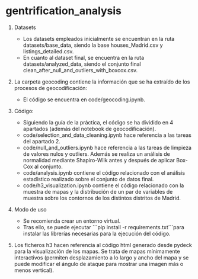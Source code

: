 # gentrification_analysis

1. Datasets
    - Los datasets empleados inicialmente se encuentran en la ruta datasets/base_data, siendo la base houses_Madrid.csv y listings_detailed.csv.
    - En cuanto al dataset final, se encuentra en la ruta datasets/analyzed_data, siendo el conjunto final clean_after_null_and_outliers_with_boxcox.csv.

2. La carpeta geocoding contiene la información que se ha extraído de los procesos de geocodificación:
    - El código se encuentra en code/geocoding.ipynb.

3. Código:
    - Siguiendo la guía de la práctica, el código se ha dividido en 4 apartados (además del notebook de geocodificación).
    - code/selection_and_data_cleaning.ipynb hace referencia a las tareas del apartado 2.
    - code/null_and_outliers.ipynb hace referencia a las tareas de limpieza de valores nulos y outliers. Además se realiza un análisis de normalidad mediante Shapiro-Wilk antes y después de aplicar Box-Cox al conjunto.
    - code/analysis.ipynb contiene el código relacionado con el análisis estadístico realizado sobre el conjunto de datos final.
    - code/h3_visualization.ipynb contiene el código relacionado con la muestra de mapas y la distribución de un par de variables de muestra sobre los contornos de los distintos distritos de Madrid.

4. Modo de uso
    - Se recomienda crear un entorno virtual.
    - Tras ello, se puede ejecutar ´´´pip install -r requirements.txt´´´para instalar las librerías necesarias para la ejecución del código.

5. Los ficheros h3 hacen referencia al código html generado desde pydeck para la visualización de los mapas. Se trata de mapas mínimamente interactivos (permiten desplazamiento a lo largo y ancho del mapa y se puede modificar el ángulo de ataque para mostrar una imagen más o menos vertical).
